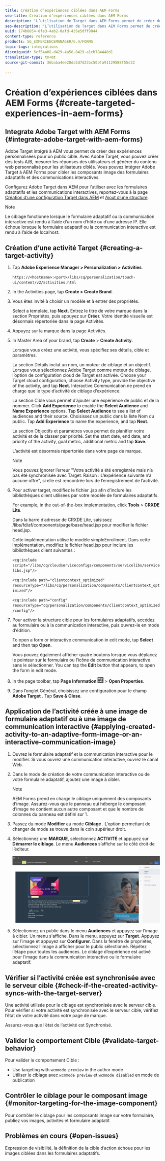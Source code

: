 ```yaml
---
title: Création d’expériences ciblées dans AEM Forms
seo-title: Création d’expériences ciblées dans AEM Forms
description: 'L’utilisation de Target dans AEM Forms permet de créer des expériences personnalisées pour les clients ciblés. '
seo-description: 'L’utilisation de Target dans AEM Forms permet de créer des expériences personnalisées pour les clients ciblés. '
uuid: 174b6054-8fe3-4ab2-8afd-435e5dff9044
content-type: reference
products: SG_EXPERIENCEMANAGER/6.4/FORMS
topic-tags: integrations
discoiquuid: 6cf54a08-d429-4a58-8429-a1cb784448d1
translation-type: tm+mt
source-git-commit: 36baba4ee20dd3d7d23bc50bfa91129588f55d32

---
```



# Création d’expériences ciblées dans AEM Forms {#create-targeted-experiences-in-aem-forms}

## Integrate Adobe Target with AEM Forms {#integrate-adobe-target-with-aem-forms}

Adobe Target intégré à AEM vous permet de créer des expériences personnalisées pour un public cible. Avec Adobe Target, vous pouvez créer des tests A/B, mesurer les réponses des utilisateurs et générer du contenu web personnalisé pour les utilisateurs ciblés. Vous pouvez intégrer Adobe Target à AEM Forms pour cibler les composants image des formulaires adaptatifs et des communications interactives.

Configurez Adobe Target dans AEM pour l’utiliser avec les formulaires adaptatifs et les communications interactives, reportez-vous à la page [Création d’une configuration Target dans AEM](/help/sites-administering/target.md) et [Ajout d’une structure](/help/sites-administering/target.md).

>[!NOTE]
>
>Le ciblage fonctionne lorsque le formulaire adaptatif ou la communication interactive est rendu à l’aide d’un nom d’hôte ou d’une adresse IP. Elle échoue lorsque le formulaire adaptatif ou la communication interactive est rendu à l’aide de localhost.

## Création d’une activité Target {#creating-a-target-activity}

1. Tap **Adobe Experience Manager > Personalization > Activities**.

   `https://<hostname>:<port>/libs/cq/personalization/touch-ui/content/v2/activities.html`

1. In the Activities page, tap **Create > Create Brand**.
1. Vous êtes invité à choisir un modèle et à entrer des propriétés.

   Select a template, tap **Next.** Entrez le titre de votre marque dans la section Propriétés, puis appuyez sur **Créer.**
Votre identité visuelle est désormais répertoriée dans la page Activités.

1. Appuyez sur la marque dans la page Activités.
1. In Master Area of your brand, tap **Create** > **Create Activity**.

   Lorsque vous créez une activité, vous spécifiez ses détails, cible et paramètres.

   La section Détails inclut un nom, un moteur de ciblage et un objectif. Lorsque vous sélectionnez Adobe Target comme moteur de ciblage, l’option de configuration cloud de Target est activée. Choose your Target cloud configuration, choose Activity type, provide the objective of the activity, and tap **Next**. Interactive Communication ne prend en charge que le type d’activité de ciblage d’expérience.

   La section Cible vous permet d’ajouter une expérience de public et de la nommer. Click **Add Experience** to enable the **Select Audience** and **Name Experience** options. Tap **Select Audience** to see a list of audiences and their source. Choisissez un public dans la liste Nom du public. Tap **Add Experience** to name the experience, and tap **Next**.

   La section Objectifs et paramètres vous permet de planifier votre activité et de la classer par priorité. Set the start date, end date, and priority of the activity, goal metric, additional metric and tap **Save**.

   L’activité est désormais répertoriée dans votre page de marque.

   >[!NOTE]
   >
   >Vous pouvez ignorer l’erreur &quot;Votre activité a été enregistrée mais n’a pas été synchronisée avec Target. Raison : L’expérience suivante n’a aucune offre&quot;, si elle est rencontrée lors de l’enregistrement de l’activité.

1. Pour activer target, modifiez le fichier .jsp afin d’inclure les bibliothèques client utilisées par votre modèle de formulaires adaptatifs.

   For example, in the out-of-the-box implementation, click **Tools** >  **CRXDE Lite**.

   Dans la barre d’adresse de CRXDE Lite, saisissez /libs/fd/af/components/page/base/head.jsp pour modifier le fichier head.jsp.

   Cette implémentation utilise le modèle simpleEnrollment. Dans cette implémentation, modifiez le fichier head.jsp pour inclure les bibliothèques client suivantes :

   `<cq:include script="/libs/cq/cloudserviceconfigs/components/servicelibs/servicelibs.jsp"/>`

   `<cq:include path="clientcontext_optimized" resourceType="/libs/cq/personalization/components/clientcontext_optimized"/>`

   `<cq:include path="config" resourceType="cq/personalization/components/clientcontext_optimized/config"/>`

1. Pour activer la structure cible pour les formulaires adaptatifs, accédez au formulaire ou à la communication interactive, puis ouvrez-le en mode d’édition.

   To open a form or interactive communication in edit mode, tap **Select** and then tap **Open**.

   Vous pouvez également afficher quatre boutons lorsque vous déplacez le pointeur sur le formulaire ou l’icône de communication interactive sans le sélectionner. You can tap the **Edit** button that appears, to open the form in edit mode.

1. In the page toolbar, tap **Page Information** ![theme-options](assets/theme-options.png) > **Open Properties**.
1. Dans l’onglet Général, choisissez une configuration pour le champ **Adobe Target** . Tap **Save &amp; Close**.

## Application de l’activité créée à une image de formulaire adaptatif ou à une image de communication interactive {#applying-created-activity-to-an-adaptive-form-image-or-an-interactive-communication-image}

1. Ouvrez le formulaire adaptatif et la communication interactive pour le modifier. Si vous ouvrez une communication interactive, ouvrez le canal Web.

1. Dans le mode de création de votre communication interactive ou de votre formulaire adaptatif, ajoutez une image à cibler.

   >[!NOTE]
   >
   >AEM Forms prend en charge le ciblage uniquement des composants d’image. Assurez-vous que le panneau qui héberge le composant d’image ne contient aucun autre composant et que le nombre de colonnes du panneau est défini sur 1.

1. Passez du mode **Modifier** au mode **Ciblage** . L’option permettant de changer de mode se trouve dans le coin supérieur droit.
1. Sélectionnez une **MARQUE**, sélectionnez **ACTIVITÉ** et appuyez sur **Démarrer le ciblage**. Le menu **Audiences** s’affiche sur le côté droit de l’éditeur.

   ![ciblage-menu](assets/targeting-menu.png)

1. Sélectionnez un public dans le menu **Audiences** et appuyez sur l’image à cibler. Un menu s&#39;affiche. Dans le menu, appuyez sur **Target**. Appuyez sur l’image et appuyez sur **Configurer**. Dans la fenêtre de propriétés, sélectionnez l’image à afficher pour le public sélectionné. Répétez l’étape pour toutes les audiences. Le ciblage d’expérience est activé pour l’image dans la communication interactive ou le formulaire adaptatif.

## Vérifier si l’activité créée est synchronisée avec le serveur cible {#check-if-the-created-activity-syncs-with-the-target-server}

Une activité utilisée pour le ciblage est synchronisée avec le serveur cible. Pour vérifier si votre activité est synchronisée avec le serveur cible, vérifiez l’état de votre activité dans votre page de marque.

Assurez-vous que l’état de l’activité est Synchronisé.

## Valider le comportement Cible {#validate-target-behavior}

Pour valider le comportement Cible :

* Use targeting with `wcmmode preview` in the author mode
* Utiliser le ciblage avec `wcmmode preview` et `wcmmode disabled` en mode de publication

## Contrôler le ciblage pour le composant image {#monitor-targeting-for-the-image-component}

Pour contrôler le ciblage pour les composants image sur votre formulaire, publiez vos images, activités et formulaire adaptatif.

## Problèmes en cours {#open-issues}

Expression de visibilité, la définition de la cible d’action échoue pour les images ciblées dans les formulaires adaptatifs.
